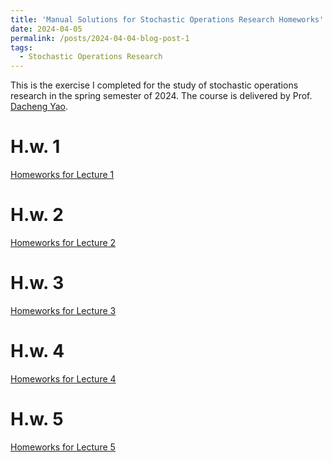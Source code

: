```yaml
---
title: 'Manual Solutions for Stochastic Operations Research Homeworks'
date: 2024-04-05
permalink: /posts/2024-04-04-blog-post-1
tags:
  - Stochastic Operations Research
---
```


This is the exercise I completed for the study of stochastic operations research in the spring semester of 2024. The course is delivered by Prof. [Dacheng Yao](https://people.ucas.ac.cn/~dacheng).

H.w. 1
======
[Homeworks for Lecture 1](https://xiayangli2301.github.io/files/HW_1_Xia-Yang_Li_SOR.pdf)

H.w. 2
======
[Homeworks for Lecture 2](https://xiayangli2301.github.io/files/HW_2_Xia-Yang_Li_SOR.pdf)

H.w. 3
======
[Homeworks for Lecture 3](https://xiayangli2301.github.io/files/HW_3_Xia-Yang_Li_SOR.pdf)

H.w. 4
======
[Homeworks for Lecture 4](https://xiayangli2301.github.io/files/HW_4_Xia-Yang_Li_SOR.pdf)

H.w. 5
======
[Homeworks for Lecture 5](https://xiayangli2301.github.io/files/HW_5_Xia-Yang_Li_SOR.pdf)

